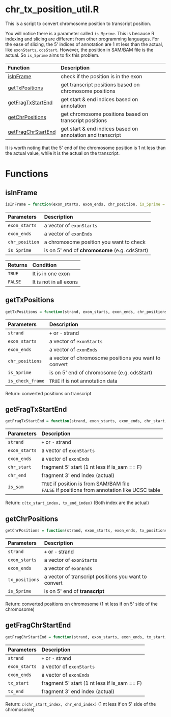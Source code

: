 # chr_tx_position_util.R

This is a script to convert chromosome position to transcript position.

You will notice there is a parameter called `is_5prime`. This is because R indexing and slicing are different from other programming languages. For the ease of slicing, the 5' indices of annotation are 1 nt less than the actual, like `exonStarts`, `cdsStart`. However, the position in SAM/BAM file is the actual. So `is_5prime` aims to fix this problem.

| Function                                  | Description                                                |
| :---------------------------------------- | :--------------------------------------------------------- |
| [isInFrame](#isinframe)                   | check if the position is in the exon                       |
| [getTxPositions](#gettxpositions)         | get transcript positions based on chromosome positions     |
| [getFragTxStartEnd](#getfragtxstartend)   | get start & end indices based on annotation                |
| [getChrPositions](#getchrpositions)       | get chromosome positions based on transcript positions     |
| [getFragChrStartEnd](#getfragchrstartend) | get start & end indices based on annotation and transcript |

It is worth noting that the 5' end of the chromosome position is 1 nt less than the actual value, while it is the actual on the transcript.

# Functions

## isInFrame

```r
isInFrame = function(exon_starts, exon_ends, chr_position, is_5prime = F)
```

| Parameters     | Description                                    |
| :------------- | :--------------------------------------------- |
| `exon_starts`  | a vector of `exonStarts`                       |
| `exon_ends`    | a vector of `exonEnds`                         |
| `chr_position` | a chromosome position you want to check        |
| `is_5prime`    | is on 5' end of **chromosome** (e.g. cdsStart) |

| Returns | Condition              |
| :------ | :--------------------- |
| `TRUE`  | It is in one exon      |
| `FALSE` | It is not in all exons |

## getTxPositions

```r
getTxPositions = function(strand, exon_starts, exon_ends, chr_positions, is_5prime = F, is_check_frame = F)
```

| Parameters       | Description                                          |
| :--------------- | :--------------------------------------------------- |
| `strand`         | `+` or `-` strand                                    |
| `exon_starts`    | a vector of `exonStarts`                             |
| `exon_ends`      | a vector of `exonEnds`                               |
| `chr_positions`  | a vector of chromosome positions you want to convert |
| `is_5prime`      | is on 5' end of chromosome (e.g. cdsStart)           |
| `is_check_frame` | `TRUE` if is not annotation data                     |

Return: converted positions on transcript

## getFragTxStartEnd

```r
getFragTxStartEnd = function(strand, exon_starts, exon_ends, chr_start, chr_end, is_sam = F)
```

| Parameters    | Description                                   |
| :------------ | :-------------------------------------------- |
| `strand`      | `+` or `-` strand                             |
| `exon_starts` | a vector of `exonStarts`                      |
| `exon_ends`   | a vector of `exonEnds`                        |
| `chr_start`   | fragment 5' start (1 nt less if is_sam == F)  |
| `chr_end`     | fragment 3' end index (actual)                |
| `is_sam`      | `TRUE` if position is from SAM/BAM file <br> `FALSE` if positions from annotation like UCSC table |

Return: `c(tx_start_index, tx_end_index)` (Both index are the actual)

## getChrPositions

```r
getChrPositions = function(strand, exon_starts, exon_ends, tx_positions, is_5prime = F)
```

| Parameters     | Description                                          |
| :------------- | :--------------------------------------------------- |
| `strand`       | `+` or `-` strand                                    |
| `exon_starts`  | a vector of `exonStarts`                             |
| `exon_ends`    | a vector of `exonEnds`                               |
| `tx_positions` | a vector of transcript positions you want to convert |
| `is_5prime`    | is on 5' end of **transcript**                       |

Return: converted positions on chromosome (1 nt less if on 5' side of the chromosome)

## getFragChrStartEnd

```r
getFragChrStartEnd = function(strand, exon_starts, exon_ends, tx_start, tx_end)
```

| Parameters    | Description                                  |
| :------------ | :------------------------------------------- |
| `strand`      | `+` or `-` strand                            |
| `exon_starts` | a vector of `exonStarts`                     |
| `exon_ends`   | a vector of `exonEnds`                       |
| `tx_start`    | fragment 5' start (1 nt less if is_sam == F) |
| `tx_end`      | fragment 3' end index (actual)               |

Return: `c(chr_start_index, chr_end_index)` (1 nt less if on 5' side of the chromosome)
